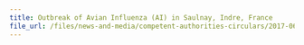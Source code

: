 ```yaml
---
title: Outbreak of Avian Influenza (AI) in Saulnay, Indre, France 
file_url: /files/news-and-media/competent-authorities-circulars/2017-06-08-CA.pdf
---
```

